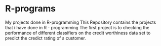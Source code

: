 # R-programs
My projects done in R-programming
This Repository contains the projects that i have done in R - programming
The first project is to checking the performance of different classifiers on the credit worthiness data set to predict the credict rating of a customer.
